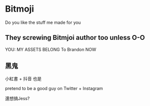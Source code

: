 # Bitmoji
Do you like the stuff me made for you


## They screwing Bitmjoi author too unless O-O


YOU: MY ASSETS BELONG To Brandon NOW


## 黑鬼

小紅書 + 抖音 也是 

pretend to be a good guy on Twitter +  Instagram

還想搞Jess?
